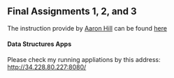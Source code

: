 ## Final Assignments 1, 2, and 3

The instruction provide by [Aaron Hill](https://github.com/aaronxhill) can be found [here](https://github.com/visualizedata/data-structures/tree/master/final_code_demo)

#### Data Structures Apps
Please check my running appliations by this address: http://34.228.80.227:8080/
